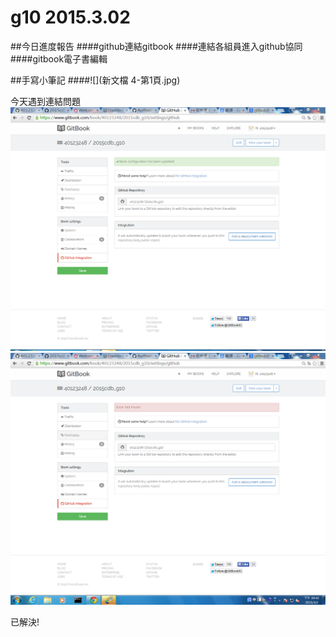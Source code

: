 # g10   2015.3.02

 ##今日進度報告
 ####github連結gitbook
 ####連結各組員進入github協同
 ####gitbook電子書編輯
 
 ##手寫小筆記
 ####![](新文檔 4-第1頁.jpg)
 
 今天遇到連結問題
 ![](1.PNG)![](2.PNG)
 
 已解決!
